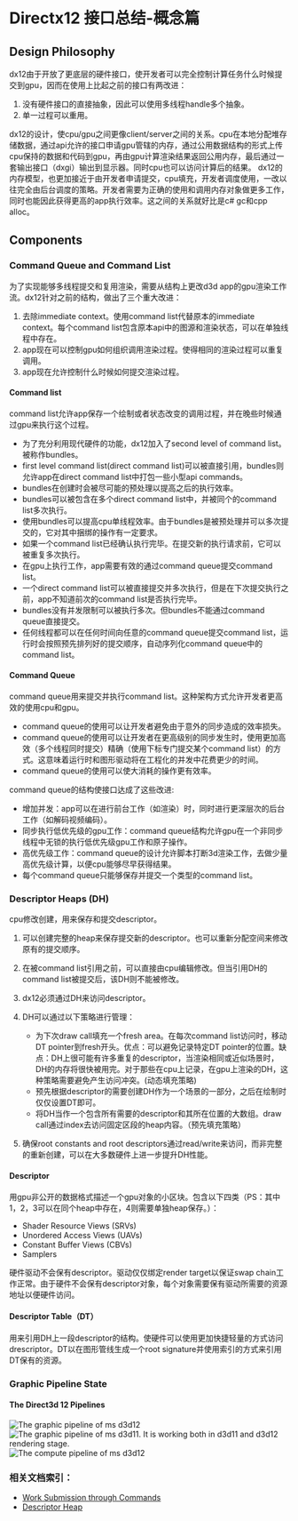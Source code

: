 # Directx12 接口总结-概念篇

## Design Philosophy

dx12由于开放了更底层的硬件接口，使开发者可以完全控制计算任务什么时候提交到gpu，因而在使用上比起之前的接口有两改进：

1. 没有硬件接口的直接抽象，因此可以使用多线程handle多个抽象。
2. 单一过程可以重用。

dx12的设计，使cpu/gpu之间更像client/server之间的关系。cpu在本地分配堆存储数据，通过api允许的接口申请gpu管辖的内存，通过公用数据结构的形式上传cpu保持的数据和代码到gpu，再由gpu计算渲染结果返回公用内存，最后通过一套输出接口（dxgi）输出到显示器。同时cpu也可以访问计算后的结果。
dx12的内存模型，也更加接近于由开发者申请提交，cpu填充，开发者调度使用，一改以往完全由后台调度的策略。开发者需要为正确的使用和调用内存对象做更多工作，同时也能因此获得更高的app执行效率。这之间的关系就好比是c# gc和cpp alloc。

## Components

### Command Queue and Command List

为了实现能够多线程提交和复用渲染，需要从结构上更改d3d app的gpu渲染工作流。dx12针对之前的结构，做出了三个重大改进：

1. 去除immediate context。使用command list代替原本的immediate context。每个command list包含原本api中的图源和渲染状态，可以在单独线程中存在。
2. app现在可以控制gpu如何组织调用渲染过程。使得相同的渲染过程可以重复调用。
3. app现在允许控制什么时候如何提交渲染过程。

#### Command list

command list允许app保存一个绘制或者状态改变的调用过程，并在晚些时候通过gpu来执行这个过程。

* 为了充分利用现代硬件的功能，dx12加入了second level of command list。被称作bundles。
* first level command list(direct command list)可以被直接引用，bundles则允许app在direct command list中打包一些小型api commands。
* bundles在创建时会被尽可能的预处理以提高之后的执行效率。
* bundles可以被包含在多个direct command list中，并被同个的command list多次执行。
* 使用bundles可以提高cpu单线程效率。由于bundles是被预处理并可以多次提交的，它对其中捆绑的操作有一定要求。
* 如果一个command list已经确认执行完毕。在提交新的执行请求前，它可以被重复多次执行。
* 在gpu上执行工作，app需要有效的通过command queue提交command list。
* 一个direct command list可以被直接提交并多次执行，但是在下次提交执行之前，app不知道前次的command list是否执行完毕。
* bundles没有并发限制可以被执行多次。但bundles不能通过command queue直接提交。
* 任何线程都可以在任何时间向任意的command queue提交command list，运行时会按照预先排列好的提交顺序，自动序列化command queue中的command list。

#### Command Queue

command queue用来提交并执行command list。这种架构方式允许开发者更高效的使用cpu和gpu。

* command queue的使用可以让开发者避免由于意外的同步造成的效率损失。
* command queue的使用可以让开发者在更高级别的同步发生时，使用更加高效（多个线程同时提交）精确（使用下标专门提交某个command list）的方式。这意味着运行时和图形驱动将在工程化的并发中花费更少的时间。
* command queue的使用可以使大消耗的操作更有效率。

command queue的结构使接口达成了这些改进:

* 增加并发：app可以在进行前台工作（如渲染）时，同时进行更深层次的后台工作（如解码视频编码）。
* 同步执行低优先级的gpu工作：command queue结构允许gpu在一个非同步线程中无锁的执行低优先级gpu工作和原子操作。
* 高优先级工作：command queue的设计允许脚本打断3d渲染工作，去做少量高优先级计算，以便cpu能够尽早获得结果。
* 每个command queue只能够保存并提交一个类型的command list。

### Descriptor Heaps (DH)

cpu修改创建，用来保存和提交descriptor。

1. 可以创建完整的heap来保存提交新的descriptor。也可以重新分配空间来修改原有的提交顺序。
2. 在被command list引用之前，可以直接由cpu编辑修改。但当引用DH的command list被提交后，该DH则不能被修改。
3. dx12必须通过DH来访问descriptor。
4. DH可以通过以下策略进行管理：

    * 为下次draw call填充一个fresh area。在每次command list访问时，移动DT pointer到fresh开头。优点：可以避免记录特定DT pointer的位置。缺点：DH上很可能有许多重复的descriptor，当渲染相同或近似场景时，DH的内存将很快被用完。对于那些在cpu上记录，在gpu上渲染的DH，这种策略需要避免产生访问冲突。(动态填充策略)
    * 预先根据descriptor的需要创建DH作为一个场景的一部分，之后在绘制时仅仅设置DT即可。
    * 将DH当作一个包含所有需要的descriptor和其所在位置的大数组。draw call通过index去访问固定区段的heap内容。（预先填充策略）

5. 确保root constants and root descriptors通过read/write来访问，而非完整的重新创建，可以在大多数硬件上进一步提升DH性能。

#### Descriptor

用gpu非公开的数据格式描述一个gpu对象的小区块。包含以下四类（PS：其中1，2，3可以在同个heap中存在，4则需要单独heap保存。）：

* Shader Resource Views (SRVs)
* Unordered Access Views (UAVs)
* Constant Buffer Views (CBVs)
* Samplers

硬件驱动不会保有descriptor。驱动仅仅绑定render target以保证swap chain工作正常。由于硬件不会保有descriptor对象，每个对象需要保有驱动所需要的资源地址以便硬件访问。

#### Descriptor Table（DT）

用来引用DH上一段descriptor的结构。使硬件可以使用更加快捷轻量的方式访问drescriptor。DT以在图形管线生成一个root signature并使用索引的方式来引用DT保有的资源。

### Graphic Pipeline State

#### The Direct3d 12 Pipelines

![The graphic pipeline of ms d3d12](https://msdn.microsoft.com/dynimg/IC839519.png)
![The graphic pipeline of ms d3d11. It is working both in d3d11 and d3d12 rendering stage.](https://msdn.microsoft.com/dynimg/IC340510.jpg)
![The compute pipeline of ms d3d12](https://msdn.microsoft.com/dynimg/IC839520.png)

### 相关文档索引：

* [Work Submission through Commands]("https://msdn.microsoft.com/en-us/library/windows/desktop/dn859354(v=vs.85).aspx")
* [Descriptor Heap]("https://msdn.microsoft.com/en-us/library/windows/desktop/mt709128(v=vs.85).aspx")